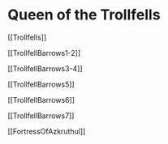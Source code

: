 # Queen of the Trollfells

[[Trollfells]]

[[TrollfellBarrows1-2]]

[[TrollfellBarrows3-4]]

[[TrollfellBarrows5]]

[[TrollfellBarrows6]]

[[TrollfellBarrows7]]

[[FortressOfAzkruthul]]

